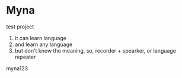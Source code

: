 # Myna
test project

1. it can learn language
2. and learn any language
3. but don't know the meaning, so, recorder + spearker, or language repeater


myna123